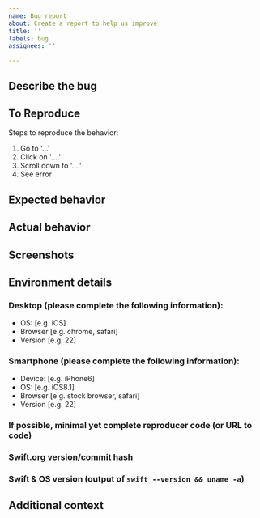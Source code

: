 ```yaml
---
name: Bug report
about: Create a report to help us improve
title: ''
labels: bug
assignees: ''

---
```


## Describe the bug

<!-- A clear and concise description of what the bug is. -->

## To Reproduce

Steps to reproduce the behavior:

1. Go to '...'
2. Click on '....'
3. Scroll down to '....'
4. See error

## Expected behavior

<!-- A clear and concise description of what you expected to happen. -->

## Actual behavior

<!-- A brief description of the behavior you actually saw that differed from the expected behavior. -->

## Screenshots

<!-- If applicable, add screenshots to help explain your problem. -->

## Environment details

### Desktop (please complete the following information):

- OS: [e.g. iOS]
- Browser [e.g. chrome, safari]
- Version [e.g. 22]

### Smartphone (please complete the following information):

- Device: [e.g. iPhone6]
- OS: [e.g. iOS8.1]
- Browser [e.g. stock browser, safari]
- Version [e.g. 22]

### If possible, minimal yet complete reproducer code (or URL to code)

<!-- Anything else to help us reproducing the issue -->

### Swift.org version/commit hash

<!-- Git hash of the site if applicable -->

### Swift & OS version (output of `swift --version && uname -a`)

<!-- Swift version if applicable -->

## Additional context 

<!-- Add any other context about the problem here. -->
